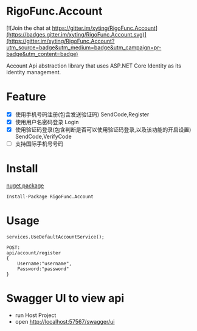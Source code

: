 # RigoFunc.Account

[![Join the chat at https://gitter.im/xyting/RigoFunc.Account](https://badges.gitter.im/xyting/RigoFunc.Account.svg)](https://gitter.im/xyting/RigoFunc.Account?utm_source=badge&utm_medium=badge&utm_campaign=pr-badge&utm_content=badge)

Account Api abstraction library that uses ASP.NET Core Identity as its identity management.

# Feature
- [x] 使用手机号码注册(包含发送验证码) SendCode,Register
- [x] 使用用户名密码登录 Login
- [x] 使用验证码登录(包含判断是否可以使用验证码登录,以及该功能的开启设置) SendCode,VerifyCode
- [ ] 支持国际手机号号码

# Install
[nuget package](https://www.nuget.org/packages/RigoFunc.Account/)

`Install-Package RigoFunc.Account`

# Usage

```
services.UseDefaultAccountService();
```
```
POST:
api/account/register
{
    Username:"username",
    Password:"password"
}
```

# Swagger UI to view api

- run Host Project
- open [http://localhost:57567/swagger/ui](http://localhost:57567/swagger/ui)
